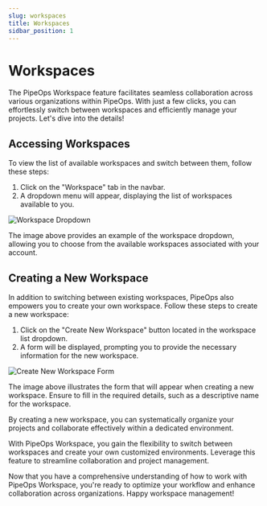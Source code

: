 ```yaml
---
slug: workspaces
title: Workspaces
sidbar_position: 1
---
```


# Workspaces

The PipeOps Workspace feature facilitates seamless collaboration across various organizations within PipeOps. With just a few clicks, you can effortlessly switch between workspaces and efficiently manage your projects. Let's dive into the details!

## Accessing Workspaces

To view the list of available workspaces and switch between them, follow these steps:

1. Click on the "Workspace" tab in the navbar.
2. A dropdown menu will appear, displaying the list of workspaces available to you.

![Workspace Dropdown](https://pub-30c11acc143348fcae20835653c5514d.r2.dev//20/40/workspace_7606f4a4a4.png)

The image above provides an example of the workspace dropdown, allowing you to choose from the available workspaces associated with your account.

## Creating a New Workspace

In addition to switching between existing workspaces, PipeOps also empowers you to create your own workspace. Follow these steps to create a new workspace:

1. Click on the "Create New Workspace" button located in the workspace list dropdown.
2. A form will be displayed, prompting you to provide the necessary information for the new workspace.

![Create New Workspace Form](https://pub-30c11acc143348fcae20835653c5514d.r2.dev//20/40/create_workspace_1aa307b151.png)

The image above illustrates the form that will appear when creating a new workspace. Ensure to fill in the required details, such as a descriptive name for the workspace.

By creating a new workspace, you can systematically organize your projects and collaborate effectively within a dedicated environment.

With PipeOps Workspace, you gain the flexibility to switch between workspaces and create your own customized environments. Leverage this feature to streamline collaboration and project management.

Now that you have a comprehensive understanding of how to work with PipeOps Workspace, you're ready to optimize your workflow and enhance collaboration across organizations. Happy workspace management!
